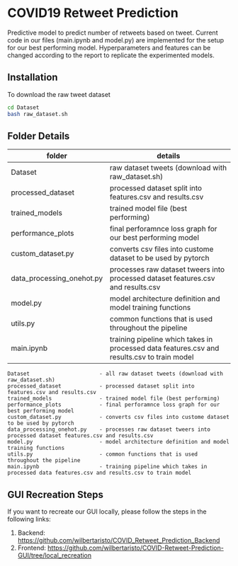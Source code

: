# COVID19 Retweet Prediction
Predictive model to predict number of retweets based on tweet.
Current code in our files (main.ipynb and model.py) are implemented for the setup for our best performing model.
Hyperparameters and features can be changed according to the report to replicate the experimented models.

## Installation
To download the raw tweet dataset
```bash
cd Dataset
bash raw_dataset.sh
```

## Folder Details
|folder | details |
| --- | --- |
| Dataset | raw dataset tweets (download with raw_dataset.sh) |
|processed_dataset | processed dataset split into features.csv and results.csv |
|trained_models | trained model file (best performing) |
|performance_plots | final perforamnce loss graph for our best performing model |
|custom_dataset.py | converts csv files into custome dataset to be used by pytorch |
|data_processing_onehot.py| processes raw dataset tweers into processed dataset features.csv and results.csv |
|model.py| model architecture definition and model training functions |
|utils.py | common functions that is used throughout the pipeline |
|main.ipynb  | training pipeline which takes in processed data features.csv and results.csv to train model |

```
Dataset                      - all raw dataset tweets (download with raw_dataset.sh)
processed_dataset            - processed dataset split into features.csv and results.csv
trained_models               - trained model file (best performing)
performance_plots            - final perforamnce loss graph for our best performing model
custom_dataset.py            - converts csv files into custome dataset to be used by pytorch
data_processing_onehot.py    - processes raw dataset tweers into processed dataset features.csv and results.csv
model.py                     - model architecture definition and model training functions
utils.py                     - common functions that is used throughout the pipeline
main.ipynb                   - training pipeline which takes in processed data features.csv and results.csv to train model
```

## GUI Recreation Steps
If you want to recreate our GUI locally, please follow the steps in the following links:

1. Backend: https://github.com/wilbertaristo/COVID_Retweet_Prediction_Backend
2. Frontend: https://github.com/wilbertaristo/COVID-Retweet-Prediction-GUI/tree/local_recreation
